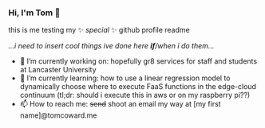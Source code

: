 ### Hi, I'm Tom 👋
this is me testing my ✨ _special_ ✨ github profile readme

*...i need to insert cool things ive done here **if**/when i do them...*

- 🔭 I’m currently working on: hopefully gr8 services for staff and students at Lancaster University
- 🌱 I’m currently learning: how to use a linear regression model to dynamically choose where to execute FaaS functions in the edge-cloud continuum (tl;dr: should i execute this in aws or on my raspberry pi??)
- 📫 How to reach me: ~~send~~ shoot an email my way at [my first name]@tomcoward.me
